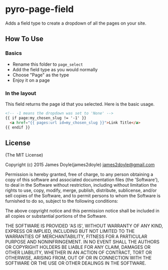 pyro-page-field
===============

Adds a field type to create a dropdown of all the pages on your site.

How To Use
----------

### Basics

* Rename this folder to `page_select`
* Add the field type as you would normally
* Choose "Page" as the type
* Enjoy it on a page

### In the layout

This field returns the page id that you selected. Here is the basic usage.

``` html
<!-- -1 means the dropdown was set to 'None' -->
{{ if page:my_chosen_slug != '-1' }}
  <a href="{{ pages:url id=my_chosen_slug }}​">Link Title</a>
{{ endif }}
```

License
-------

(The MIT License)

Copyright (c) 2015 James Doyle(james2doyle) james2doyle@gmail.com

Permission is hereby granted, free of charge, to any person obtaining
a copy of this software and associated documentation files (the
'Software'), to deal in the Software without restriction, including
without limitation the rights to use, copy, modify, merge, publish,
distribute, sublicense, and/or sell copies of the Software, and to
permit persons to whom the Software is furnished to do so, subject to
the following conditions:

The above copyright notice and this permission notice shall be
included in all copies or substantial portions of the Software.

THE SOFTWARE IS PROVIDED 'AS IS', WITHOUT WARRANTY OF ANY KIND,
EXPRESS OR IMPLIED, INCLUDING BUT NOT LIMITED TO THE WARRANTIES OF
MERCHANTABILITY, FITNESS FOR A PARTICULAR PURPOSE AND NONINFRINGEMENT.
IN NO EVENT SHALL THE AUTHORS OR COPYRIGHT HOLDERS BE LIABLE FOR ANY
CLAIM, DAMAGES OR OTHER LIABILITY, WHETHER IN AN ACTION OF CONTRACT,
TORT OR OTHERWISE, ARISING FROM, OUT OF OR IN CONNECTION WITH THE
SOFTWARE OR THE USE OR OTHER DEALINGS IN THE SOFTWARE.